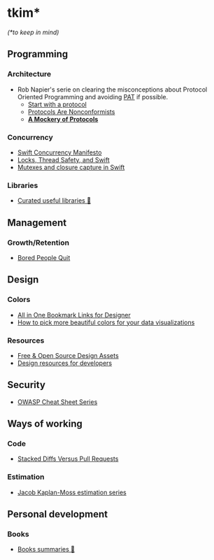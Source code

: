 # tkim*
_(*to keep in mind)_

## Programming

### Architecture
- Rob Napier's serie on clearing the misconceptions about Protocol Oriented Programming and avoiding [PAT](a "Protocol with an Associated Type") if possible.
  - [Start with a protocol](https://robnapier.net/start-with-a-protocol)
  - [Protocols Are Nonconformists](https://robnapier.net/nonconformist)
  - **[A Mockery of Protocols](https://robnapier.net/a-mockery-of-protocols)**


### Concurrency
- [Swift Concurrency Manifesto](https://gist.github.com/lattner/31ed37682ef1576b16bca1432ea9f782)
- [Locks, Thread Safety, and Swift](https://www.mikeash.com/pyblog/friday-qa-2017-10-27-locks-thread-safety-and-swift-2017-edition.html)
- [Mutexes and closure capture in Swift](https://www.cocoawithlove.com/blog/2016/06/02/threads-and-mutexes.html)

 ### Libraries
 - [Curated useful libraries 🔗](./LIBRARIES.md)


## Management
### Growth/Retention
- [Bored People Quit](https://randsinrepose.com/archives/bored-people-quit/)

## Design
### Colors
- [All in One Bookmark Links for Designer](https://www.evernote.design/)
- [How to pick more beautiful colors for your data visualizations](https://blog.datawrapper.de/beautifulcolors/)

### Resources
- [Free & Open Source Design Assets](https://openby.design/)
- [Design resources for developers](https://github.com/bradtraversy/design-resources-for-developers)

## Security
- [OWASP Cheat Sheet Series](https://cheatsheetseries.owasp.org/)

## Ways of working
### Code
- [Stacked Diffs Versus Pull Requests](https://jg.gg/2018/09/29/stacked-diffs-versus-pull-requests/)

### Estimation
- [Jacob Kaplan-Moss estimation series](https://jacobian.org/series/estimation/)

## Personal development
### Books
- [Books summaries 🔗](./BOOKS.md)

